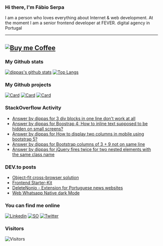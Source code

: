 ### Hi there, I'm Fábio Serpa

I am a person who loves everything about Internet &amp; web development. At the moment I am a senior frontend developer at FEVER. digital agency in Portugal

---
[![Buy me Coffee](https://cdn.buymeacoffee.com/buttons/lato-black.png)](https://www.buymeacoffee.com/dippas)
---

### My Github stats
[![dippas's github stats](https://github-readme-stats.vercel.app/api?username=dippas&show_icons=true&theme=dark)](https://github.com/dippas)
[![Top Langs](https://github-readme-stats.vercel.app/api/top-langs/?username=dippas&theme=dark&layout=compact)](https://github.com/dippas)

### My Github projects
[![Card](https://github-readme-stats.vercel.app/api/pin/?username=dippas&repo=WebWhatsapp-Native-DarkMode&theme=dark)](https://github.com/dippas/WebWhatsapp-Native-DarkMode)
[![Card](https://github-readme-stats.vercel.app/api/pin/?username=dippas&repo=DeleteNonio&theme=dark)](https://github.com/dippas/deletenonio)
[![Card](https://github-readme-stats.vercel.app/api/pin/?username=dippas&repo=Frontend-Starterkit&theme=dark)](https://github.com/dippas/frontend-starterkit)

### StackOverflow Activity
<!-- STACKOVERFLOW:START -->
- [Answer by dippas for 3 div blocks in one line don't work at all](https://stackoverflow.com/questions/66570045/3-div-blocks-in-one-line-dont-work-at-all/66570086#66570086)
- [Answer by dippas for Boostrap 4: How to inline text supposed to be hidden on small screens?](https://stackoverflow.com/questions/66478726/boostrap-4-how-to-inline-text-supposed-to-be-hidden-on-small-screens/66478849#66478849)
- [Answer by dippas for How to display two columns in mobile using bootstrap 5?](https://stackoverflow.com/questions/66444960/how-to-display-two-columns-in-mobile-using-bootstrap-5/66444999#66444999)
- [Answer by dippas for Bootstrap columns of 3 + 9 not on same line](https://stackoverflow.com/questions/66401646/bootstrap-columns-of-3-9-not-on-same-line/66402044#66402044)
- [Answer by dippas for jQuery fires twice for two nested elements with the same class name](https://stackoverflow.com/questions/66398915/jquery-fires-twice-for-two-nested-elements-with-the-same-class-name/66398935#66398935)
<!-- STACKOVERFLOW:END -->

### DEV.to posts
<!-- BLOG-POST-LIST:START -->
- [Object-fit cross-browser solution](https://dev.to/dippas/object-fit-cross-browser-solution-44jb)
- [Frontend Starter-Kit](https://dev.to/dippas/frontend-starter-kit-1fok)
- [DeleteNonio - Extension for Portuguese news websites](https://dev.to/dippas/deletenonio-extension-for-portuguese-news-websites-259n)
- [Web Whatsapp Native dark Mode](https://dev.to/dippas/web-whatsapp-native-dark-mode-3baa)
<!-- BLOG-POST-LIST:END -->

### You can find me online
[![Linkedin](https://i.imgur.com/WsVT8IF.png)](https://www.linkedin.com/in/fabioserpa/)
[![SO](https://i.imgur.com/6wGKyEh.png)](https://stackoverflow.com/users/3448527/dippas)
[![Twitter](https://i.imgur.com/phxhAbA.png)](https://twitter.com/fabioserpa)

### Visitors
![Visitors](https://visitor-badge.laobi.icu/badge?page_id=dippas.dippas)
